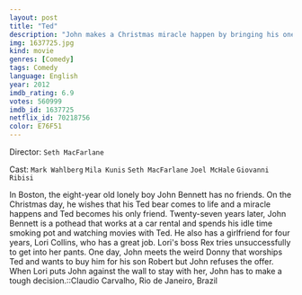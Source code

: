 ```yaml
---
layout: post
title: "Ted"
description: "John makes a Christmas miracle happen by bringing his one and only friend to life, his teddy bear. The two grow up together and John must then choose to stay with his girlfriend or keep his friendship with his crude and extremely inappropriate teddy bear, Ted..."
img: 1637725.jpg
kind: movie
genres: [Comedy]
tags: Comedy 
language: English
year: 2012
imdb_rating: 6.9
votes: 560999
imdb_id: 1637725
netflix_id: 70218756
color: E76F51
---
```

Director: `Seth MacFarlane`  

Cast: `Mark Wahlberg` `Mila Kunis` `Seth MacFarlane` `Joel McHale` `Giovanni Ribisi` 

In Boston, the eight-year old lonely boy John Bennett has no friends. On the Christmas day, he wishes that his Ted bear comes to life and a miracle happens and Ted becomes his only friend. Twenty-seven years later, John Bennett is a pothead that works at a car rental and spends his idle time smoking pot and watching movies with Ted. He also has a girlfriend for four years, Lori Collins, who has a great job. Lori's boss Rex tries unsuccessfully to get into her pants. One day, John meets the weird Donny that worships Ted and wants to buy him for his son Robert but John refuses the offer. When Lori puts John against the wall to stay with her, John has to make a tough decision.::Claudio Carvalho, Rio de Janeiro, Brazil